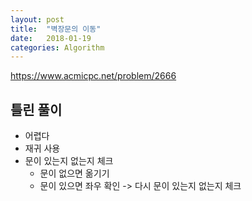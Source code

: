 ```yaml
---
layout: post
title:  "벽장문의 이동"
date:   2018-01-19
categories: Algorithm
---
```


<https://www.acmicpc.net/problem/2666>

## 틀린 풀이

- 어렵다
- 재귀 사용
- 문이 있는지 없는지 체크 
  - 문이 없으면 옮기기
  - 문이 있으면 좌우 확인 -> 다시 문이 있는지 없는지 체크

